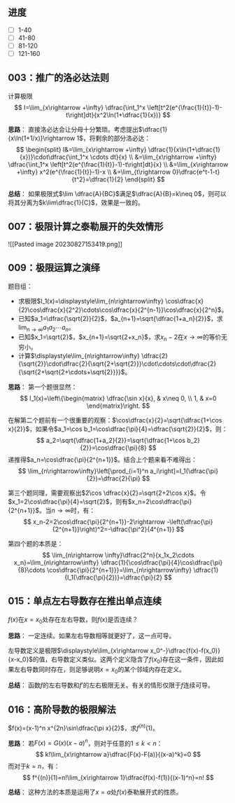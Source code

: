
## 进度

- [ ] 1-40
- [ ] 41-80
- [ ] 81-120
- [ ] 121-160

## 003：推广的洛必达法则

计算极限
$$
I=\lim_{x\rightarrow +\infty} \dfrac{\int_1^x \left[t^2(e^{\frac{1}{t}}-1)-t\right]dt}{x^2\ln(1+\dfrac{1}{x})}
$$

**思路**：
直接洛必达会让分母十分繁琐。考虑提出$\dfrac{1}{x\ln(1+1/x)}\rightarrow 1$，将剩余的部分洛必达：
$$
\begin{split}
I&=\lim_{x\rightarrow +\infty} \dfrac{1}{x\ln(1+\dfrac{1}{x})}\cdot\dfrac{\int_1^x \cdots dt}{x} \\
&=\lim_{x\rightarrow +\infty} \dfrac{\int_1^x \left[t^2(e^{\frac{1}{t}}-1)-t\right]dt}{x} \\
&=\lim_{x\rightarrow +\infty} x^2(e^{\frac{1}{t}}-1)-x \\
&=\lim_{t\rightarrow 0}\dfrac{e^t-1-t}{t^2}=\dfrac{1}{2}
\end{split}
$$

**总结**：
如果极限式$\lim \dfrac{A}{BC}$满足$\dfrac{A}{B}=k\neq 0$，则可以将其分离为$k\lim\dfrac{1}{C}$，效果是一致的。

## 007：极限计算之泰勒展开的失效情形

![[Pasted image 20230827153419.png]]

## 009：极限运算之演绎

题目组：
- 求极限$I_1(x)=\displaystyle\lim_{n\rightarrow\infty} \cos\dfrac{x}{2}\cos\dfrac{x}{2^2}\cdots\cos\dfrac{x}{2^{n-1}}\cos\dfrac{x}{2^n}$。
- 已知$a_1=\dfrac{\sqrt{2}}{2}$，$a_{n+1}=\sqrt{\dfrac{1+a_n}{2}}$，求$\displaystyle\lim_{n\rightarrow \infty}a_1a_2\cdots a_n$。
- 已知$x_1=\sqrt{2}$，$x_{n+1}=\sqrt{2+x_n}$，求$x_n-2$在$x\rightarrow \infty$的等价无穷小。
- 计算$\displaystyle\lim_{n\rightarrow\infty} \dfrac{2}{\sqrt{2}}\cdot\dfrac{2}{\sqrt{2+\sqrt{2}}}\cdot\cdots\cdot\dfrac{2}{\sqrt{2+\sqrt{2+\cdots+\sqrt{2}}}}$。

**思路**：
第一个题很显然：
$$
I_1(x)=\left\{\begin{matrix}
\dfrac{\sin x}{x}, & x\neq 0, \\
1, & x=0
\end{matrix}\right.
$$

在解第二个题前有一个很重要的观察：$\cos\dfrac{x}{2}=\sqrt{\dfrac{1+\cos x}{2}}$，如果令$a_1=\cos b_1=\cos\dfrac{\pi}{4}=\dfrac{\sqrt{2}}{2}$，则：
$$
a_2=\sqrt{\dfrac{1+a_2}{2}}=\sqrt{\dfrac{1+\cos b_2}{2}}=\cos\dfrac{\pi}{8}
$$
递推得$a_n=\cos\dfrac{\pi}{2^{n+1}}$。结合上个题来看不难得出：
$$
\lim_{n\rightarrow\infty}\left[\prod_{i=1}^n a_i\right]=I_1(\dfrac{\pi}{2})=\dfrac{2}{\pi}
$$

第三个题同理，需要观察出$2\cos \dfrac{x}{2}=\sqrt{2+2\cos x}$。令$x_1=2\cos\dfrac{\pi}{4}=\sqrt{2}$，则有$x_n=2\cos\dfrac{\pi}{2^{n+1}}$。当$n\rightarrow\infty$时，有：
$$
x_n-2=2\cos\dfrac{\pi}{2^{n+1}}-2\rightarrow -\left(\dfrac{\pi}{2^{n+1}}\right)^2=-\dfrac{\pi^2}{4^{n+1}}
$$

第四个题的本质是：
$$
\lim_{n\rightarrow \infty}\dfrac{2^n}{x_1x_2\cdots x_n}=\lim_{n\rightarrow\infty} \dfrac{1}{\cos\dfrac{\pi}{4}\cos\dfrac{\pi}{8}\cdots \cos\dfrac{\pi}{2^{n+1}}}=\lim_{n\rightarrow\infty} \dfrac{1}{I_1(\dfrac{\pi}{2})}=\dfrac{\pi}{2}
$$

## 015：单点左右导数存在推出单点连续

$f(x)$在$x=x_0$处存在左右导数，则$f(x)$是否连续？

**思路**：
一定连续。如果左右导数相等就更好了，这一点可导。

左导数定义是极限$\displaystyle\lim_{x\rightarrow x_0^-}\dfrac{f(x)-f(x_0)}{x-x_0}$的值，右导数定义类似。这两个定义隐含了$f(x_0)$存在这一条件，因此如果左右导数同时存在，则足够说明$x=x_0$的某个邻域内存在定义。

**总结**：
函数$f$的左右导数和$f'$的左右极限无关。有关的情形仅限于$f$连续可导。

## 016：高阶导数的极限解法

$f(x)=(x-1)^n x^{2n}\sin\dfrac{\pi x}{2}$，求$f^{(n)}(1)$。

**思路**：
若$F(x)=G(x)(x-a)^n$，则对于任意的$1\le k< n$：
$$
k!\lim_{x\rightarrow a}\dfrac{F(x)-F(a)}{(x-a)^k}=0
$$
而对于$k=n$，有：
$$
f^{(n)}(1)=n!\lim_{x\rightarrow 1}\dfrac{f(x)-f(1)}{(x-1)^n}=n!
$$

**总结**：
这种方法的本质是运用了$x=a$处$f(x)$泰勒展开式的性质。


